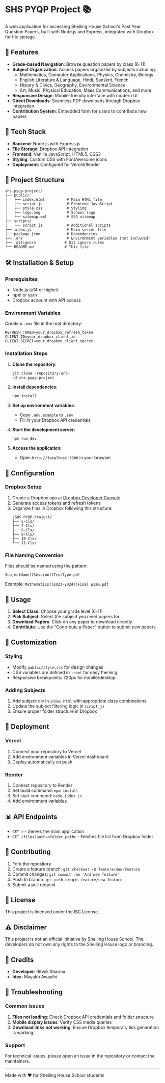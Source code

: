 # SHS PYQP Project 📚

A web application for accessing Sheiling House School's Past Year Question Papers, built with Node.js and Express, integrated with Dropbox for file storage.

## 🌟 Features

- **Grade-based Navigation**: Browse question papers by class (6-11)
- **Subject Organization**: Access papers organized by subjects including:
  - Mathematics, Computer Applications, Physics, Chemistry, Biology
  - English Literature & Language, Hindi, Sanskrit, French
  - History & Civics, Geography, Environmental Science
  - Art, Music, Physical Education, Mass Communications, and more
- **Responsive Design**: Mobile-friendly interface with modern UI
- **Direct Downloads**: Seamless PDF downloads through Dropbox integration
- **Contribution System**: Embedded form for users to contribute new papers

## 🚀 Tech Stack

- **Backend**: Node.js with Express.js
- **File Storage**: Dropbox API integration
- **Frontend**: Vanilla JavaScript, HTML5, CSS3
- **Styling**: Custom CSS with FontAwesome icons
- **Deployment**: Configured for Vercel/Render

## 📁 Project Structure

```
shs-pyqp-project/
├── public/
│   ├── index.html          # Main HTML file
│   ├── script.js           # Frontend JavaScript
│   ├── style.css           # Styling
│   ├── logo.png            # School logo
│   └── sitemap.xml         # SEO sitemap
├── scripts/
│   └── script.js           # Additional scripts
├── index.js                # Main server file
├── package.json            # Dependencies
├── .env                    # Environment variables (not included)
├── .gitignore             # Git ignore rules
└── README.md              # This file
```

## 🛠️ Installation & Setup

### Prerequisites
- Node.js (v14 or higher)
- npm or yarn
- Dropbox account with API access

### Environment Variables
Create a `.env` file in the root directory:

```env
REFRESH_TOKEN=your_dropbox_refresh_token
CLIENT_ID=your_dropbox_client_id
CLIENT_SECRET=your_dropbox_client_secret
```

### Installation Steps

1. **Clone the repository**:
   ```bash
   git clone <repository-url>
   cd shs-pyqp-project
   ```

2. **Install dependencies**:
   ```bash
   npm install
   ```

3. **Set up environment variables**:
   - Copy `.env.example` to `.env`
   - Fill in your Dropbox API credentials

4. **Start the development server**:
   ```bash
   npm run dev
   ```

5. **Access the application**:
   - Open `http://localhost:3000` in your browser

## 🔧 Configuration

### Dropbox Setup
1. Create a Dropbox app at [Dropbox Developer Console](https://www.dropbox.com/developers/apps)
2. Generate access tokens and refresh tokens
3. Organize files in Dropbox following this structure:
   ```
   /SHS-PYQP-Project/
   ├── 6-Cls/
   ├── 7-Cls/
   ├── 8-Cls/
   ├── 9-Cls/
   ├── 10-Cls/
   └── 11-Cls/
   ```

### File Naming Convention
Files should be named using the pattern:
```
SubjectName()Session()TestType.pdf
```
Example: `Mathematics()2023-2024()Final Exam.pdf`

## 📱 Usage

1. **Select Class**: Choose your grade level (6-11)
2. **Pick Subject**: Select the subject you need papers for
3. **Download Papers**: Click on any paper to download directly
4. **Contribute**: Use the "Contribute a Paper" button to submit new papers

## 🎨 Customization

### Styling
- Modify `public/style.css` for design changes
- CSS variables are defined in `:root` for easy theming
- Responsive breakpoints: 720px for mobile/desktop

### Adding Subjects
1. Add subject div in `index.html` with appropriate class combinations
2. Update the subject filtering logic in `script.js`
3. Ensure proper folder structure in Dropbox

## 🚀 Deployment

### Vercel
1. Connect your repository to Vercel
2. Add environment variables in Vercel dashboard
3. Deploy automatically on push

### Render
1. Connect repository to Render
2. Set build command: `npm install`
3. Set start command: `node index.js`
4. Add environment variables

## 📊 API Endpoints

- `GET /` - Serves the main application
- `GET /files?path=<folder_path>` - Fetches file list from Dropbox folder

## 🤝 Contributing

1. Fork the repository
2. Create a feature branch: `git checkout -b feature/new-feature`
3. Commit changes: `git commit -am 'Add new feature'`
4. Push to branch: `git push origin feature/new-feature`
5. Submit a pull request

## 📄 License

This project is licensed under the ISC License.

## ⚠️ Disclaimer

This project is not an official initiative by Sheiling House School. The developers do not own any rights to the Sheiling House logo or branding.

## 👥 Credits

- **Developer**: Ritwik Sharma
- **Idea**: Mayukh Awasthi

## 🐛 Troubleshooting

### Common Issues
1. **Files not loading**: Check Dropbox API credentials and folder structure
2. **Mobile display issues**: Verify CSS media queries
3. **Download links not working**: Ensure Dropbox temporary link generation is working

### Support
For technical issues, please open an issue in the repository or contact the maintainers.

---

Made with ❤️ for Sheiling House School students
